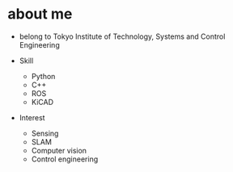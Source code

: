 # about me
- belong to
Tokyo Institute of Technology, Systems and Control Engineering

- Skill
  - Python
  - C++
  - ROS
  - KiCAD
- Interest
  - Sensing
  - SLAM
  - Computer vision
  - Control engineering

<!---
deIucq/deIucq is a ✨ special ✨ repository because its `README.md` (this file) appears on your GitHub profile.
You can click the Preview link to take a look at your changes.
--->
